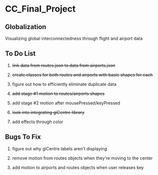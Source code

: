 # CC_Final_Project

## Globalization
Visualizing global interconnectedness through flight and airport data


## To Do List

1. ~~link data from routes.json to data from airports.json~~

2. ~~create classes for both routes and airports with basic shapes for each~~

3. figure out how to efficiently eliminate duplicate data

4. ~~add stage #1 motion to routes/airports shapes~~

5. add stage #2 motion after mousePressed/keyPressed

6. ~~look into integrating giCentre library~~

7. add effects through color


## Bugs To Fix

1. figure out why giCentre labels aren't displaying

2. remove motion from routes objects when they're moving to the center

3. add motion to airports and routes objects when user releases key

